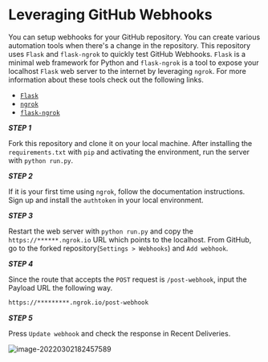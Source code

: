 # Leveraging GitHub Webhooks

You can setup webhooks for your GitHub repository. You can create various automation tools when there's a change in the repository. This repository uses `Flask` and `flask-ngrok` to quickly test GitHub Webhooks. `Flask` is a minimal web framework for Python and `flask-ngrok` is a tool to expose your localhost `Flask` web server to the internet by leveraging `ngrok`. For more information about these tools check out the following links.

- [`Flask`](https://flask.palletsprojects.com/en/2.0.x/)
- [`ngrok`](https://ngrok.com/docs)
- [`flask-ngrok`](https://github.com/gstaff/flask-ngrok)



***STEP 1***

Fork this repository and clone it on your local machine. After installing the `requirements.txt` with `pip` and activating the environment, run the server with `python run.py`.



***STEP 2***

If it is your first time using `ngrok`, follow the documentation instructions. Sign up and install the `authtoken` in your local environment.

***STEP 3***

Restart the web server with `python run.py` and copy the `https://******.ngrok.io` URL which points to the localhost. From GitHub, go to the forked repository(`Settings > Webhooks`) and `Add webhook`. 

***STEP 4***

Since the route that accepts the `POST` request is `/post-webhook`, input the Payload URL the following way.

```txt
https://*********.ngrok.io/post-webhook
```

***STEP 5***

Press `Update webhook` and check the response in Recent Deliveries.

![image-20220302182457589](/Users/dongookson/Code/webhooks/img.png)
